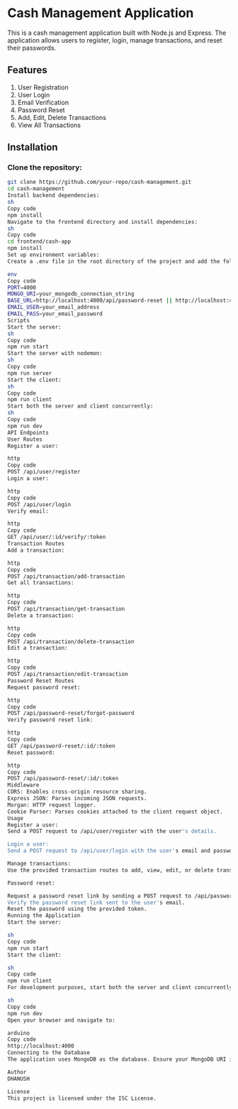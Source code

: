 <!-- # Cash Management Application

This is a cash management application built with Node.js and Express. The application allows users to register, login, manage transactions, and reset their passwords.

## Features

1. User Registration
2. User Login
3. Email Verification
4. Password Reset
5. Add, Edit, Delete Transactions
6. View All Transactions

## Installation

### Clone the repository:
```sh
git clone https://github.com/your-repo/cash-management.git
cd cash-management

Install backend dependencies:
npm install

Navigate to the frontend directory and install dependencies:
cd frontend/cash-app
npm install


I apologize for the formatting issues. Let's ensure the proper formatting with correct indentation and markdown syntax:

markdown
Copy code
# Cash Management Application

This is a cash management application built with Node.js and Express. The application allows users to register, login, manage transactions, and reset their passwords.

## Features

1. User Registration
2. User Login
3. Email Verification
4. Password Reset
5. Add, Edit, Delete Transactions
6. View All Transactions

## Installation

### Clone the repository:
```sh
git clone https://github.com/your-repo/cash-management.git
cd cash-management
Install backend dependencies:
sh
Copy code
npm install
Navigate to the frontend directory and install dependencies:
sh
Copy code
cd frontend/cash-app
npm install
Set up environment variables:
Create a .env file in the root directory of the project and add the following:

env
Copy code
PORT=4000
MONGO_URI=your_mongodb_connection_string
BASE_URL=http://localhost:4000/api/password-reset/
EMAIL_USER=your_email_address
EMAIL_PASS=your_email_password
Scripts
Start the server:
sh
Copy code
npm run start
Start the server with nodemon:
sh
Copy code
npm run server
Start the client:
sh
Copy code
npm run client
Start both the server and client concurrently:
sh
Copy code
npm run dev
API Endpoints
User Routes
Register a user:

http
Copy code
POST /api/user/register
Login a user:

http
Copy code
POST /api/user/login
Verify email:

http
Copy code
GET /api/user/:id/verify/:token
Transaction Routes
Add a transaction:

http
Copy code
POST /api/transaction/add-transaction
Get all transactions:

http
Copy code
POST /api/transaction/get-transaction
Delete a transaction:

http
Copy code
POST /api/transaction/delete-transaction
Edit a transaction:

http
Copy code
POST /api/transaction/edit-transaction
Password Reset Routes
Request password reset:

http
Copy code
POST /api/password-reset/forgot-password
Verify password reset link:

http
Copy code
GET /api/password-reset/:id/:token
Reset password:

http
Copy code
POST /api/password-reset/:id/:token
Middleware
CORS: Enables cross-origin resource sharing.
Express JSON: Parses incoming JSON requests.
Morgan: HTTP request logger.
Cookie Parser: Parses cookies attached to the client request object.
Usage
Register a user:
Send a POST request to /api/user/register with the user's details.

Login a user:
Send a POST request to /api/user/login with the user's email and password.

Manage transactions:
Use the provided transaction routes to add, view, edit, or delete transactions.

Password reset:

Request a password reset link by sending a POST request to /api/password-reset/forgot-password with the user's email.
Verify the password reset link sent to the user's email.
Reset the password using the provided token.
Running the Application
Start the server:

sh
Copy code
npm run start
Start the client:

sh
Copy code
npm run client
For development purposes, start both the server and client concurrently:

sh
Copy code
npm run dev
Open your browser and navigate to:

arduino
Copy code
http://localhost:4000
Connecting to the Database
The application uses MongoDB as the database. Ensure your MongoDB URI is correctly set in the .env file under the MONGO_URI variable.

Author
DHANUSH

License
This project is licensed under the ISC License.

arduino
Copy code

Now, when you copy and paste this content into your `README.md` file in VSCode, it should maintain the correct formatting for bullet points, bold text, and code blocks.





no its not comming do one thing give top to end till license ,give it in single page so i can easily copy that
ChatGPT
Certainly! Here's the entire content formatted in a single block that you can easily copy and paste into your README.md file:

markdown
Copy code -->
# Cash Management Application

This is a cash management application built with Node.js and Express. The application allows users to register, login, manage transactions, and reset their passwords.

## Features

1. User Registration
2. User Login
3. Email Verification
4. Password Reset
5. Add, Edit, Delete Transactions
6. View All Transactions

## Installation

### Clone the repository:
```sh
git clone https://github.com/your-repo/cash-management.git
cd cash-management
Install backend dependencies:
sh
Copy code
npm install
Navigate to the frontend directory and install dependencies:
sh
Copy code
cd frontend/cash-app
npm install
Set up environment variables:
Create a .env file in the root directory of the project and add the following:

env
Copy code
PORT=4000
MONGO_URI=your_mongodb_connection_string
BASE_URL=http://localhost:4000/api/password-reset || http://localhost:4000/api/user || http://localhost:4000/api/transaction
EMAIL_USER=your_email_address
EMAIL_PASS=your_email_password
Scripts
Start the server:
sh
Copy code
npm run start
Start the server with nodemon:
sh
Copy code
npm run server
Start the client:
sh
Copy code
npm run client
Start both the server and client concurrently:
sh
Copy code
npm run dev
API Endpoints
User Routes
Register a user:

http
Copy code
POST /api/user/register
Login a user:

http
Copy code
POST /api/user/login
Verify email:

http
Copy code
GET /api/user/:id/verify/:token
Transaction Routes
Add a transaction:

http
Copy code
POST /api/transaction/add-transaction
Get all transactions:

http
Copy code
POST /api/transaction/get-transaction
Delete a transaction:

http
Copy code
POST /api/transaction/delete-transaction
Edit a transaction:

http
Copy code
POST /api/transaction/edit-transaction
Password Reset Routes
Request password reset:

http
Copy code
POST /api/password-reset/forgot-password
Verify password reset link:

http
Copy code
GET /api/password-reset/:id/:token
Reset password:

http
Copy code
POST /api/password-reset/:id/:token
Middleware
CORS: Enables cross-origin resource sharing.
Express JSON: Parses incoming JSON requests.
Morgan: HTTP request logger.
Cookie Parser: Parses cookies attached to the client request object.
Usage
Register a user:
Send a POST request to /api/user/register with the user's details.

Login a user:
Send a POST request to /api/user/login with the user's email and password.

Manage transactions:
Use the provided transaction routes to add, view, edit, or delete transactions.

Password reset:

Request a password reset link by sending a POST request to /api/password-reset/forgot-password with the user's email.
Verify the password reset link sent to the user's email.
Reset the password using the provided token.
Running the Application
Start the server:

sh
Copy code
npm run start
Start the client:

sh
Copy code
npm run client
For development purposes, start both the server and client concurrently:

sh
Copy code
npm run dev
Open your browser and navigate to:

arduino
Copy code
http://localhost:4000
Connecting to the Database
The application uses MongoDB as the database. Ensure your MongoDB URI is correctly set in the .env file under the MONGO_URI variable.

Author
DHANUSH

License
This project is licensed under the ISC License.
